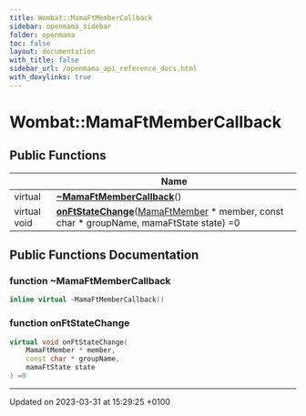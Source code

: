 ```yaml
---
title: Wombat::MamaFtMemberCallback
sidebar: openmama_sidebar
folder: openmama
toc: false
layout: documentation
with_title: false
sidebar_url: /openmama_api_reference_docs.html
with_doxylinks: true
---
```


# Wombat::MamaFtMemberCallback





## Public Functions

|                | Name           |
| -------------- | -------------- |
| virtual | **[~MamaFtMemberCallback](classWombat_1_1MamaFtMemberCallback.html#function-~mamaftmembercallback)**() |
| virtual void | **[onFtStateChange](classWombat_1_1MamaFtMemberCallback.html#function-onftstatechange)**([MamaFtMember](classWombat_1_1MamaFtMember.html) * member, const char * groupName, mamaFtState state) =0 |

## Public Functions Documentation

### function ~MamaFtMemberCallback

```cpp
inline virtual ~MamaFtMemberCallback()
```


### function onFtStateChange

```cpp
virtual void onFtStateChange(
    MamaFtMember * member,
    const char * groupName,
    mamaFtState state
) =0
```


-------------------------------

Updated on 2023-03-31 at 15:29:25 +0100